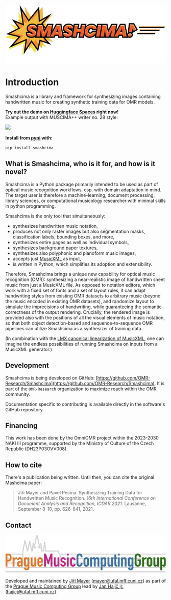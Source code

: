 
<img src="docs/assets/smashcima-logo.png" width="600px">

# Introduction

Smashcima is a library and framework for synthesizing images containing handwritten music for creating synthetic training data for OMR models.

**Try out the demo on [Huggingface Spaces](https://huggingface.co/spaces/Jirka-Mayer/Smashcima) right now!**<br/>
Example output with MUSCIMA++ writer no. 28 style:

<img src="docs/assets/readme-example.jpg"><br/>

**Install from [pypi](https://pypi.org/project/smashcima/) with:**

```bash
pip install smashcima
```

## What is Smashcima, who is it for, and how is it novel?

Smashcima is a Python package primarily intended to be used as part of optical music recognition workflows, esp. with domain adaptation in mind. The target user is therefore a machine-learning, document processing, library sciences, or computational musicology researcher with minimal skills in python programming.

Smashcima is the only tool that simultaneously:

- synthesizes handwritten music notation,
- produces not only raster images but also segmentation masks, classification labels, bounding boxes, and more,
- synthesizes entire pages as well as individual symbols,
- synthesizes background paper textures,
- synthesizes also polyphonic and pianoform music images,
- accepts just [MusicXML](https://www.musicxml.com/) as input,
- is written in Python, which simplifies its adoption and extensibility.

Therefore, Smashcima brings a unique new capability for optical music recognition (OMR): synthesizing a near-realistic image of handwritten sheet music from just a MusicXML file. As opposed to notation editors, which work with a fixed set of fonts and a set of layout rules, it can adapt handwriting styles from existing OMR datasets to arbitrary music (beyond the music encoded in existing OMR datasets), and randomize layout to simulate the imprecisions of handwriting, while guaranteeing the semantic correctness of the output rendering. Crucially, the rendered image is provided also with the positions of all the visual elements of music notation, so that both object detection-based and sequence-to-sequence OMR pipelines can utilize Smashcima as a synthesizer of training data.

(In combination with the [LMX canonical linearization of MusicXML](https://github.com/Jirka-Mayer/lmx), one can imagine the endless possibilities of running Smashcima on inputs from a MusicXML generator.)

## Development

Smashcima is being developed on GitHub: [https://github.com/OMR-Research/Smashcima](https://github.com/OMR-Research/Smashcima).
It is part of the `OMR-Research` organization to maximize reach within the OMR community.

Documentation specific to contributing is available directly in the software's GitHub repository.


## Financing

This work has been done by the OmniOMR project within the 2023-2030 NAKI III programme, supported by the Ministry of Culture of the Czech Republic (DH23P03OVV008).


## How to cite

There's a publication being written. Until then, you can cite the original Mashcima paper:

> Jiří Mayer and Pavel Pecina. Synthesizing Training Data for Handwritten Music Recognition. *16th International Conference on Document Analysis and Recognition, ICDAR 2021.* Lausanne, September 8-10, pp. 626-641, 2021.


## Contact

<img src="assets/logo-large.png" width="600px">

Developed and maintained by [Jiří Mayer](https://ufal.mff.cuni.cz/jiri-mayer) ([mayer@ufal.mff.cuni.cz](mailto:mayer@ufal.mff.cuni.cz)) as part of the [Prague Music Computing Group](https://ufal.mff.cuni.cz/pmcg) lead by [Jan Hajič jr.](https://ufal.mff.cuni.cz/jan-hajic-jr) ([hajicj@ufal.mff.cuni.cz](mailto:hajicj@ufal.mff.cuni.cz)).
